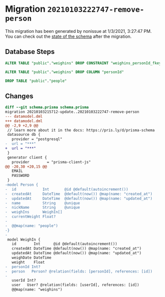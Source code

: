 # Migration `20210103222747-remove-person`

This migration has been generated by nonissue at 1/3/2021, 3:27:47 PM.
You can check out the [state of the schema](./schema.prisma) after the migration.

## Database Steps

```sql
ALTER TABLE "public"."weighins" DROP CONSTRAINT "weighins_personId_fkey"

ALTER TABLE "public"."weighins" DROP COLUMN "personId"

DROP TABLE "public"."people"
```

## Changes

```diff
diff --git schema.prisma schema.prisma
migration 20210103215712-update..20210103222747-remove-person
--- datamodel.dml
+++ datamodel.dml
@@ -2,9 +2,9 @@
 // learn more about it in the docs: https://pris.ly/d/prisma-schema
 datasource db {
   provider = "postgresql"
-  url = "***"
+  url = "***"
 }
 generator client {
   provider        = "prisma-client-js"
@@ -20,30 +20,15 @@
   EMAIL
   PASSWORD
 }
-model Person {
-  id            Int       @id @default(autoincrement())
-  createdAt     DateTime  @default(now()) @map(name: "created_at")
-  updatedAt     DateTime  @default(now()) @map(name: "updated_at")
-  name          String    @unique
-  nickName      String    @unique
-  weighIns      WeighIn[]
-  currentWeight Float?
-
-  @@map(name: "people")
-}
-
 model WeighIn {
   id        Int      @id @default(autoincrement())
   createdAt DateTime @default(now()) @map(name: "created_at")
   updatedAt DateTime @default(now()) @map(name: "updated_at")
   weighDate DateTime
   weight    Float
-  personId Int?
-  person   Person? @relation(fields: [personId], references: [id])
-
   userId Int?
   user   User? @relation(fields: [userId], references: [id])
   @@map(name: "weighins")
```


